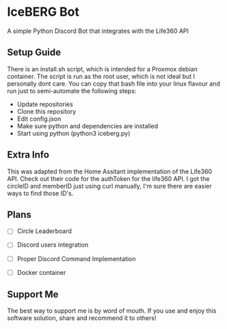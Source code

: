 # IceBERG Bot
A simple Python Discord Bot that integrates with the Life360 API

## Setup Guide
There is an install.sh script, which is intended for a Proxmox debian container. The script is run as the root user, which is not ideal but I personally dont care.
You can copy that bash file into your linux flavour and run just to semi-automate the following steps:
- Update repositories
- Clone this repository
- Edit config.json
- Make sure python and dependencies are installed
- Start using python (python3 iceberg.py)

## Extra Info
This was adapted from the Home Assitant implementation of the Life360 API. Check out their code for the authToken for the life360 API.
I got the circleID and memberID just using curl manually, I'm sure there are easier ways to find those ID's.

## Plans
- [ ] Circle Leaderboard 
- [ ] Discord users integration
- [ ] Proper Discord Command Implementation
- [ ] Docker container


## Support Me
The best way to support me is by word of mouth. If you use and enjoy this software solution, share and recommend it to others!